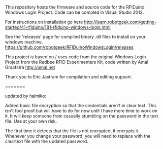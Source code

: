 This repository hosts the firmware and source code for the RFIDuino Windows Login Project.
Code can be compled in Visual Studio 2012.

For instructions on installation go here
http://learn.robotgeek.com/getting-started/41-rfiduino/181-rfiduino-windows-login.html


See the 'releases' page for compiled binary .dll files to install on your windows machine.
https://github.com/robotgeek/RFIDuinoWindowsLogin/releases


This project is based on / uses code from the original Windows Login Project from the Redbee RFID Experimenters Kit, code written by Amal Graafstra
http://amal.net

Thank you to Eric Jastram for compilation and editing support.

=======

updated by haimiko:

Added basic file encryption so that the credentials aren't in clear text.  This isn't fool proof but will have to do for now until I have more time to work on it.  It will keep someone from casually stumbling on the password in the text file.  Use at your own risk.

The first time it detects that the file is not encrypted, it encrypts it.  Whenever you change your password, you will need to replace with the cleartext file with the updated password.  

